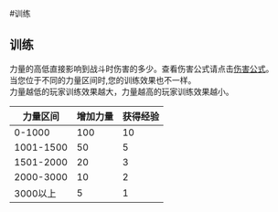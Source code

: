 #训练
## 训练
力量的高低直接影响到战斗时伤害的多少。查看伤害公式请点击[伤害公式](pages/damage.md)。  
当您位于不同的力量区间时,您的训练效果也不一样。  
力量越低的玩家训练效果越大，力量越高的玩家训练效果越小。

|力量区间|增加力量|获得经验|
|-------------|-------------|-----|
|0-1000|100|10|
|1001-1500|50|5|
|1501-2000|20|3|
|2000-3000|10|2|
|3000以上|5|1|